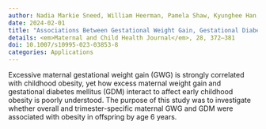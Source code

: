 ```yaml
---
author: Nadia Markie Sneed, William Heerman, Pamela Shaw, Kyunghee Han, <b>Tong Chen</b>, Aihua Bian, Shannon Pugh, Stephany N Duda, Thomas Lumley, William J Heerman, Bryan E Shepherd
date: 2024-02-01
title: "Associations Between Gestational Weight Gain, Gestational Diabetes, and Childhood Obesity Incidence"
details: <em>Maternal and Child Health Journal</em>, 28, 372–381
doi: 10.1007/s10995-023-03853-8
categories: Applications
---
```


Excessive maternal gestational weight gain (GWG) is strongly correlated with childhood obesity, yet how excess maternal weight gain and gestational diabetes mellitus (GDM) interact to affect early childhood obesity is poorly understood. The purpose of this study was to investigate whether overall and trimester-specific maternal GWG and GDM were associated with obesity in offspring by age 6 years.
